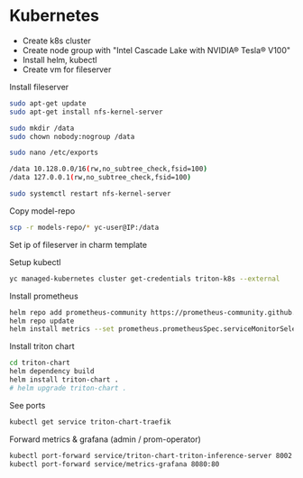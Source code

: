 # Kubernetes

* Create k8s cluster
* Create node group with "Intel Cascade Lake with NVIDIA® Tesla® V100"
* Install helm, kubectl
* Create vm for fileserver

Install fileserver

```bash
sudo apt-get update
sudo apt-get install nfs-kernel-server

sudo mkdir /data
sudo chown nobody:nogroup /data

sudo nano /etc/exports

/data 10.128.0.0/16(rw,no_subtree_check,fsid=100)
/data 127.0.0.1(rw,no_subtree_check,fsid=100)

sudo systemctl restart nfs-kernel-server
```

Copy model-repo
```bash
scp -r models-repo/* yc-user@IP:/data
```

Set ip of fileserver in charm template

Setup kubectl

```bash
yc managed-kubernetes cluster get-credentials triton-k8s --external
```

Install prometheus 

```bash
helm repo add prometheus-community https://prometheus-community.github.io/helm-charts
helm repo update
helm install metrics --set prometheus.prometheusSpec.serviceMonitorSelectorNilUsesHelmValues=false prometheus-community/kube-prometheus-stack
```

Install triton chart
```bash
cd triton-chart
helm dependency build
helm install triton-chart .
# helm upgrade triton-chart .
```

See ports

```bash
kubectl get service triton-chart-traefik
```

Forward metrics & grafana (admin / prom-operator)

```bash
kubectl port-forward service/triton-chart-triton-inference-server 8002:8002
kubectl port-forward service/metrics-grafana 8080:80
```